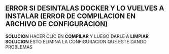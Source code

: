 ## ERROR SI DESINTALAS DOCKER Y LO VUELVES A INSTALAR (ERROR DE COMPILACION EN ARCHIVO DE CONFIGURACION)
**SOLUCION** 
HACER CLIC EN **COMPILAR** Y LUEGO DARLE A **LIMPIAR SOLUCION** ESTO ELIMINA LA CONFIGURACION QUE ESTE DANDO PROBLEMAS